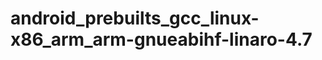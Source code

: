 android_prebuilts_gcc_linux-x86_arm_arm-gnueabihf-linaro-4.7
============================================================